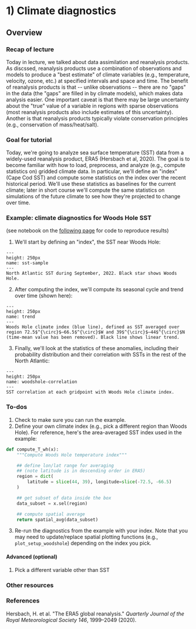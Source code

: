 # 1) Climate diagnostics 

<!---
- Include EOFs here?
- show histogram/box and whisker?
-->

## Overview

### Recap of lecture
Today in lecture, we talked about data assimilation and reanalysis products. As discssed, reanalysis products use a combination of observations and models to produce a "best estimate" of climate variables (e.g., temperature, velocity, ozone, etc.) at specified intervals and space and time. The benefit of reanalysis products is that -- unlike observations -- there are no "gaps" in the data (the "gaps" are filled in by climate models), which makes data analysis easier. One important caveat is that there may be large uncertainty about the "true" value of a variable in regions with sparse observations (most reanalysis products also include estimates of this uncertainty). Another is that reanalysis products typically violate conservation principles (e.g., conservation of mass/heat/salt).

### Goal for tutorial 
Today, we're going to analyze sea surface temperature (SST) data from a widely-used reanalysis product, ERA5 (Hersbach et al, 2020). The goal is to become familiar with how to load, preprocess, and analyze (e.g., compute statistics on) gridded climate data. In particular, we'll define an "index" (Cape Cod SST) and compute some statistics on the index over the recent historical period. We'll use these statistics as baselines for the current climate; later in short course we'll compute the same statistics on simulations of the future climate to see how they're projected to change over time.

### Example: climate diagnostics for Woods Hole SST
(see notebook on the [following page](example.ipynb) for code to reproduce results)  
1. We'll start by defining an "index", the SST near Woods Hole:
```{figure} figs/sst-sample.svg
---
height: 250px
name: sst-sample 
---
North Atlantic SST during September, 2022. Black star shows Woods Hole.
```

2. After computing the index, we'll compute its seasonal cycle and trend over time (shown here):
```{figure} figs/trend.svg
---
height: 250px
name: trend 
---
Woods Hole climate index (blue line), defined as SST averaged over region 72.5$^{\circ}$–66.5$^{\circ}$W and 39$^{\circ}$–44$^{\circ}$N (time-mean value has been removed). Black line shows linear trend. 
```


3. Finally, we'll look at the statistics of these anomalies, including their probability distribution and their correlation with SSTs in the rest of the North Atlantic:
```{figure} figs/spatial-correlation.svg
---
height: 250px
name: woodshole-correlation
---
SST correlation at each gridpoint with Woods Hole climate index.
```


### To-dos
1. Check to make sure you can run the example.
2. Define your own climate index (e.g., pick a different region than Woods Hole). For reference, here's the area-averaged SST index used in the example:
```python
def compute_T_wh(x):
    """Compute Woods Hole temperature index"""

    ## define lon/lat range for averaging
    ## (note latitude is in descending order in ERA5)
    region = dict(
        latitude = slice(44, 39), longitude=slice(-72.5, -66.5)
    ) 

    ## get subset of data inside the box
    data_subset = x.sel(region)

    ## compute spatial average
    return spatial_avg(data_subset)
```
3. Re-run the diagnostics from the example with your index. Note that you may need to update/replace spatial plotting functions (e.g., ```plot_setup_woodshole```) depending on the index you pick.


#### Advanced (optional)
1. Pick a different variable other than SST


### Other resources


### References
Hersbach, H. et al. "The ERA5 global reanalysis." *Quarterly Journal of the Royal Meteorological Society 146*, 1999–2049 (2020).



```{tableofcontents}
```


